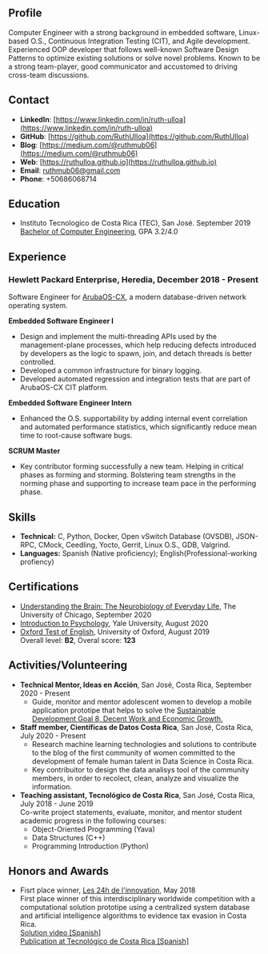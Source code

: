 ## Profile

Computer Engineer with a strong background in embedded software, Linux-based O.S., Continuous Integration Testing (CIT),
and Agile development. Experienced OOP developer that follows well-known Software Design Patterns to optimize existing solutions or solve novel problems. Known to be a strong team-player, good communicator and accustomed to driving cross-team discussions.


## Contact

- **LinkedIn**: [https://www.linkedin.com/in/ruth-ulloa](https://www.linkedin.com/in/ruth-ulloa)
- **GitHub**: [https://github.com/RuthUlloa](https://github.com/RuthUlloa)
- **Blog**: [https://medium.com/@ruthmub06](https://medium.com/@ruthmub06)
- **Web**: [https://ruthulloa.github.io](https://ruthulloa.github.io)
- **Email**: ruthmub06@gmail.com
- **Phone**: +50686068714

## Education

- Instituto Tecnologico de Costa Rica (TEC), San José. September 2019  
[Bachelor of Computer Engineering](https://www.tec.ac.cr/en/carreras/bachelors-degree-computer-engineering), GPA 3.2/4.0


## Experience

### Hewlett Packard Enterprise, Heredia, December 2018 - Present

Software Engineer for [ArubaOS-CX](https://www.arubanetworks.com/products/networking/switches/), a modern database-driven network operating
system.  

**Embedded Software Engineer I**

- Design and implement the multi-threading APIs used by the management-plane
processes, which help reducing defects introduced by developers as the logic to
spawn, join, and detach threads is better controlled.
- Developed a common infrastructure for binary logging.
- Developed automated regression and integration tests that are part of
ArubaOS-CX CIT platform.  

**Embedded Software Engineer Intern**

- Enhanced the O.S. supportability by adding internal event correlation and
automated performance statistics, which significantly reduce mean time to
root-cause software bugs.

**SCRUM Master**  

- Key contributor forming successfully a new team. Helping in critical phases
as forming and storming. Bolstering team strengths in the norming phase and
supporting to increase team pace in the performing phase.

## Skills

- **Technical:** C, Python, Docker, Open vSwitch Database (OVSDB), JSON-RPC, CMock, Ceedling, Yocto, Gerrit, Linux O.S., GDB, Valgrind.
- **Languages:** Spanish (Native proficiency); English(Professional-working profiency)  

## Certifications

- [Understanding the Brain: The Neurobiology of Everyday Life](https://www.coursera.org/account/accomplishments/verify/X3VCUEV54UYY), The University of Chicago, September 2020
- [Introduction to Psychology](https://www.coursera.org/account/accomplishments/verify/C8RV97NGDR8S), Yale University, August 2020
- [Oxford Test of English](https://elt.oup.com/feature/global/oxford_test_of_english/?cc=gt&selLanguage=en), University of Oxford, August 2019  
Overall level: **B2**, Overal score: **123**

## Activities/Volunteering

- **Technical Mentor, Ideas en Acción**, San José, Costa Rica, September 2020 - Present  
  - Guide, monitor and mentor adolescent women to develop a mobile application prototipe that helps to solve the [Sustainable Development Goal 8, Decent Work and Economic Growth.](https://en.wikipedia.org/wiki/Sustainable_Development_Goal_8)
- **Staff member, Científicas de Datos Costa Rica**,  San José, Costa Rica, July 2020 - Present  
  - Research machine learning technologies and solutions to contribute to the blog of the first community of women committed to the development of female human talent in Data Science in Costa Rica.  
  - Key contribuitor to design the data analisys tool of the community members, in order to recolect, clean, analyze and visualize the information.
- **Teaching assistant, Tecnológico de Costa Rica**, San José, Costa Rica, July 2018 - June 2019  
Co-write project statements, evaluate, monitor, and mentor student academic
progress in the following courses:
  - Object-Oriented Programming (Yava)
  - Data Structures (C++)
  - Programming Introduction (Python)

## Honors and Awards

- Fisrt place winner, [Les 24h de l'innovation](http://24h-innovation.org/en/), May 2018  
First place winner of this interdisciplinary worldwide competition with a computational solution prototipe using a centralized system database and artificial intelligence algorithms to evidence tax evasion in Costa Rica.  
[Solution video [Spanish]](https://www.youtube.com/watch?v=Fw7ehtc01qU&feature=youtu.be)  
[Publication at Tecnológico de Costa Rica [Spanish]](https://www.tec.ac.cr/hoyeneltec/2018/05/28estudiantes-aplicaron-creatividad-conocimiento-proponer-soluciones-empresariales)

